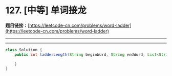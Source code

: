 # 127. [中等] 单词接龙

**题目链接：**[https://leetcode-cn.com/problems/word-ladder](https://leetcode-cn.com/problems/word-ladder)

---

<Cards card="leetcode_127_word-ladder"></Cards>

---

```java
class Solution {
    public int ladderLength(String beginWord, String endWord, List<String> wordList) {
        
    }
}
```